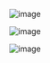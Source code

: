 ![image](https://github.com/user-attachments/assets/5700799a-7e4d-4e2d-bce2-7401e739b9f4)



![image](https://github.com/user-attachments/assets/56d84159-9dbb-4cfa-95e4-0e34c58b7e50)


![image](https://github.com/user-attachments/assets/57f7e1e1-0fba-40ab-b1ad-96e4e283197a)
